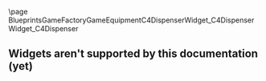 \page BlueprintsGameFactoryGameEquipmentC4DispenserWidget_C4Dispenser Widget_C4Dispenser
## Widgets aren't supported by this documentation (yet)
